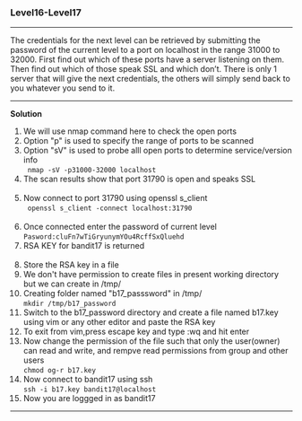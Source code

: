 ### Level16-Level17

<hr/>
The credentials for the next level can be retrieved by submitting the password of the current level to a port on localhost in the range 31000 to 32000. First find out which of these ports have a server listening on them. Then find out which of those speak SSL and which don’t. There is only 1 server that will give the next credentials, the others will simply send back to you whatever you send to it.
<hr/>

<b>Solution</b><br/>

<p>
<ol>

<li>We will use nmap command here to check the open ports</li>
<li>Option "p" is used to specify the range of ports to be scanned</li>
<li>Option "sV" is used to probe alll open ports to determine service/version info<br/>
<code> nmap -sV -p31000-32000 localhost </code></li>
<li>The scan results show that port 31790 is open and speaks SSL</li>
<br/>
<image>

<li>Now connect to port 31790 using openssl s_client<br/>
<code> openssl s_client -connect localhost:31790 </code></li>
<br/>
<image>

<li>Once connected enter the password of current level<br/>
<code>Pasword:cluFn7wTiGryunymYOu4RcffSxQluehd</code>
</li>
<li>RSA KEY for bandit17 is returned</li>
<br/>
<image>

<li>Store the RSA key in a file</li>
<li>We don't have permission to create files in present working directory but we can create in /tmp/</li>
<li>Creating folder named "b17_passsword" in /tmp/<br/>
<code>mkdir /tmp/b17_password</code>
</li>
<li>Switch to the b17_password directory and create a file named b17.key using vim or any other editor and paste the RSA key</li>
<li>To exit from vim,press escape key and type :wq and hit enter</li>

<li>Now change the permission of the file such that only the user(owner) can read and write, and rempve read permissions from group and other users<br/>
<code>chmod og-r b17.key</code></li>

<li>Now connect to bandit17 using ssh<br/>
<code>ssh -i b17.key bandit17@localhost</code>
</li>

<li>Now you are loggged in as bandit17</li>





</ol>
</p>
<hr/>
